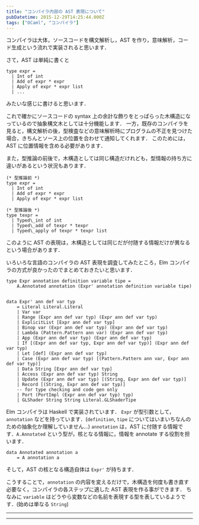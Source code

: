 ```yaml
---
title: "コンパイラ内部の AST 表現について"
pubDatetime: 2015-12-29T14:25:44.000Z
tags: ["OCaml", "コンパイラ"]
---
```


コンパイラは大体，ソースコードを構文解析し，AST を作り，意味解析，コード生成という流れで実装されると思います．

さて，AST は単純に書くと

```
type expr =
  | Int of int
  | Add of expr * expr
  | Apply of expr * expr list
  | ...

```

みたいな感じに書けると思います．

これで確かにソースコードの syntax 上の余計な飾りをとっぱらった木構造になっているので抽象構文木としては十分機能します．
一方，既存のコンパイラを見ると，構文解析の後，型検査などの意味解析時にプログラムの不正を見つけた場合，きちんとソース上の位置を合わせて通知してくれます．
このためには，AST に位置情報を含める必要があります．

また，型推論の前後で，木構造としては同じ構造だけれども，型情報の持ち方に違いがあるという状況もあります．

```
(* 型推論前 *)
type expr =
  | Int of int
  | Add of expr * expr
  | Apply of expr * expr list

(* 型推論後 *)
type texpr =
  | Typed\_int of int
  | Typed\_add of texpr * texpr
  | Typed\_apply of texpr * texpr list

```

このように AST の表現は，木構造としては同じだが付随する情報だけが異なるという場合があります．

いろいろな言語のコンパイラの AST 表現を調査してみたところ，Elm コンパイラの方式が良かったのでまとめておきたいと思います．

```
type Expr annotation definition variable tipe =
    A.Annotated annotation (Expr' annotation definition variable tipe)


data Expr' ann def var typ
    = Literal Literal.Literal
    | Var var
    | Range (Expr ann def var typ) (Expr ann def var typ)
    | ExplicitList [Expr ann def var typ]
    | Binop var (Expr ann def var typ) (Expr ann def var typ)
    | Lambda (Pattern.Pattern ann var) (Expr ann def var typ)
    | App (Expr ann def var typ) (Expr ann def var typ)
    | If [(Expr ann def var typ, Expr ann def var typ)] (Expr ann def var typ)
    | Let [def] (Expr ann def var typ)
    | Case (Expr ann def var typ) [(Pattern.Pattern ann var, Expr ann def var typ)]
    | Data String [Expr ann def var typ]
    | Access (Expr ann def var typ) String
    | Update (Expr ann def var typ) [(String, Expr ann def var typ)]
    | Record [(String, Expr ann def var typ)]
    -- for type checking and code gen only
    | Port (PortImpl (Expr ann def var typ) typ)
    | GLShader String String Literal.GLShaderTipe

```

Elm コンパイラは Haskell で実装されています．
`Expr` が型引数として，`annotation` などを持っています．(`definition`, `tipe` についてはいまいちなんのための抽象化か理解していません...)
`annotation` は，AST に付随する情報です．`A.Annotated` という型が，核となる情報に，情報を annotate する役割を担います．

```
data Annotated annotation a
    = A annotation a

```

そして，AST の核となる構造自体は `Expr'` が持ちます．

こうすることで，`annotation` の内容を変えるだけで，木構造を何度も書き直す必要なく，コンパイラの各ステップに適した AST 表現を作る事ができます．
ちなみに `variable` はどうやら変数などの名前を表現する型を表しているようです．(始めは単なる `String`)

---

---
